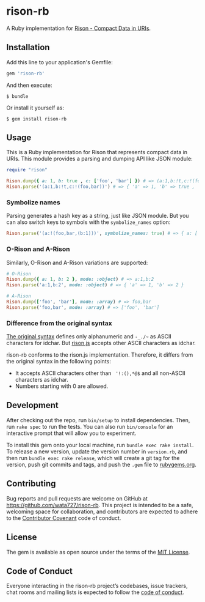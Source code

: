 # rison-rb

A Ruby implementation for [Rison - Compact Data in URIs](https://rison.io).

## Installation

Add this line to your application's Gemfile:

```ruby
gem 'rison-rb'
```

And then execute:

    $ bundle

Or install it yourself as:

    $ gem install rison-rb

## Usage

This is a Ruby implementation for Rison that represents compact data in URIs. This module provides a parsing and dumping API like JSON module:

```ruby
require "rison"

Rison.dump({ a: 1, b: true , c: ['foo', 'bar'] }) # => (a:1,b:!t,c:!(foo,bar))
Rison.parse('(a:1,b:!t,c:!(foo,bar))') # => { 'a' => 1, 'b' => true , 'c' => ['foo', 'bar'] }
```

### Symbolize names

Parsing generates a hash key as a string, just like JSON module. But you can also switch keys to symbols with the `symbolize_names` option:

```ruby
Rison.parse('(a:!(foo,bar,(b:1)))', symbolize_names: true) # => { a: ['foo', 'bar', { b: 1 }] }
```

### O-Rison and A-Rison

Similarly, O-Rison and A-Rison variations are supported:

```ruby
# O-Rison
Rison.dump({ a: 1, b: 2 }, mode: :object) # => a:1,b:2
Rison.parse('a:1,b:2', mode: :object) # => { 'a' => 1, 'b' => 2 }

# A-Rison
Rison.dump(['foo', 'bar'], mode: :array) # => foo,bar
Rison.parse('foo,bar', mode: :array) # => ['foo', 'bar']
```

### Difference from the original syntax

[The original syntax](https://rison.io) defines only alphanumeric and `-_./~` as ASCII characters for idchar. But [rison.js](https://github.com/Nanonid/rison) accepts other ASCII characters as idchar.

rison-rb conforms to the rison.js implementation. Therefore, it differs from the original syntax in the following points:

- It accepts ASCII characters other than ` '!:(),*@$` and all non-ASCII characters as idchar.
- Numbers starting with 0 are allowed.

## Development

After checking out the repo, run `bin/setup` to install dependencies. Then, run `rake spec` to run the tests. You can also run `bin/console` for an interactive prompt that will allow you to experiment.

To install this gem onto your local machine, run `bundle exec rake install`. To release a new version, update the version number in `version.rb`, and then run `bundle exec rake release`, which will create a git tag for the version, push git commits and tags, and push the `.gem` file to [rubygems.org](https://rubygems.org).

## Contributing

Bug reports and pull requests are welcome on GitHub at https://github.com/wata727/rison-rb. This project is intended to be a safe, welcoming space for collaboration, and contributors are expected to adhere to the [Contributor Covenant](http://contributor-covenant.org) code of conduct.

## License

The gem is available as open source under the terms of the [MIT License](https://opensource.org/licenses/MIT).

## Code of Conduct

Everyone interacting in the rison-rb project’s codebases, issue trackers, chat rooms and mailing lists is expected to follow the [code of conduct](https://github.com/wata727/rison-rb/blob/master/CODE_OF_CONDUCT.md).
